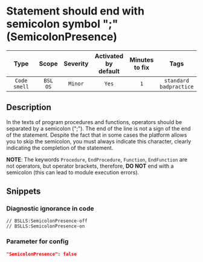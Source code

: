 # Statement should end with semicolon symbol ";" (SemicolonPresence)

|     Type     |        Scope        | Severity | Activated<br>by default | Minutes<br>to fix |               Tags                |
|:------------:|:-------------------:|:--------:|:-----------------------------:|:-----------------------:|:---------------------------------:|
| `Code smell` | `BSL`<br>`OS` | `Minor`  |             `Yes`             |           `1`           | `standard`<br>`badpractice` |

<!-- Блоки выше заполняются автоматически, не трогать -->
## Description

In the texts of program procedures and functions, operators should be separated by a semicolon (";"). The end of the line is not a sign of the end of the statement. Despite the fact that in some cases the platform allows you to skip the semicolon, you must always indicate this character, clearly indicating the completion of the statement.

**NOTE**: The keywords `Procedure`, `EndProcedure`, `Function`, `EndFunction` are not operators, but operator brackets, therefore, **DO NOT** end with a semicolon (this can lead to module execution errors).

## Snippets

<!-- Блоки ниже заполняются автоматически, не трогать -->
### Diagnostic ignorance in code

```bsl
// BSLLS:SemicolonPresence-off
// BSLLS:SemicolonPresence-on
```

### Parameter for config

```json
"SemicolonPresence": false
```
